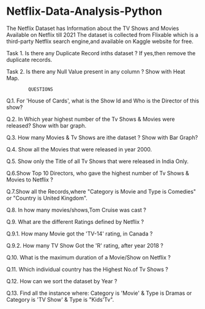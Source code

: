 # Netflix-Data-Analysis-Python
The Netflix Dataset has Information about the TV Shows and Movies Available on Netflix till 2021 The dataset is collected from Flixable which is a third-party Netflix search engine,and available on Kaggle website for free.

Task 1. Is there any Duplicate Record inths dataset ? If yes,then remove the duplicate records.

Task 2. Is there any Null Value present in any column ? Show with Heat Map.

			QUESTIONS

Q.1. For 'House of Cards', what is the Show Id and Who is the Director of this show?

Q.2. In Which year highest number of the Tv Shows & Movies were released? Show with bar graph. 

Q.3. How many Movies & Tv Shows are ithe dataset ? Show with Bar Graph?

Q.4. Show all the Movies that were released in year 2000.

Q.5. Show only the Title of all Tv Shows that were released in India Only.

Q.6.Show Top 10 Directors, who gave the highest number of Tv Shows & Movies to Netflix ?

Q.7.Show all the Records,where "Category is Movie and Type is Comedies" or "Country is United Kingdom".

Q.8. In how many movies/shows,Tom Cruise was cast ?

Q.9. What are the different Ratings defined by Netflix ?

Q.9.1. How many Movie got the 'TV-14' rating, in Canada ?

Q.9.2. How many TV Show Got the 'R' rating, after year 2018 ?

Q.10. What is the maximum duration of a Movie/Show on Netflix ?

Q.11. Which individual country has the Highest No.of Tv Shows ?

Q.12. How can we sort the dataset by Year ?

Q.13. Find all the instance where: Category is 'Movie' & Type is Dramas or Category is 'TV Show' & Type is "Kids'Tv".
